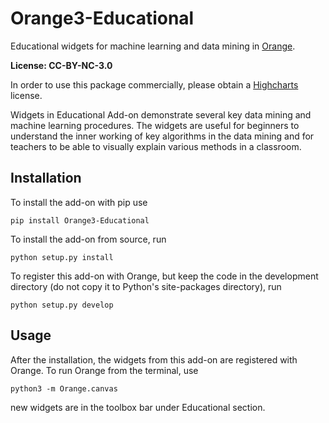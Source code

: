 Orange3-Educational
===================

Educational widgets for machine learning and data mining in 
[Orange](http://orange.biolab.si).

**License: CC-BY-NC-3.0**

In order to use this package commercially, please obtain a [Highcharts] license.

[Highcharts]: http://www.highcharts.com/

Widgets in Educational Add-on demonstrate several key data mining and machine learning procedures.
The widgets are useful for beginners to understand the inner working of key algorithms in the data
mining and for teachers to be able to visually explain various methods in a classroom.

Installation
------------

To install the add-on with pip use

    pip install Orange3-Educational

To install the add-on from source, run

    python setup.py install

To register this add-on with Orange, but keep the code in the development directory (do not copy it to 
Python's site-packages directory), run

    python setup.py develop

Usage
-----

After the installation, the widgets from this add-on are registered with
Orange. To run Orange from the terminal,
use

    python3 -m Orange.canvas

new widgets are in the toolbox bar under Educational section.
